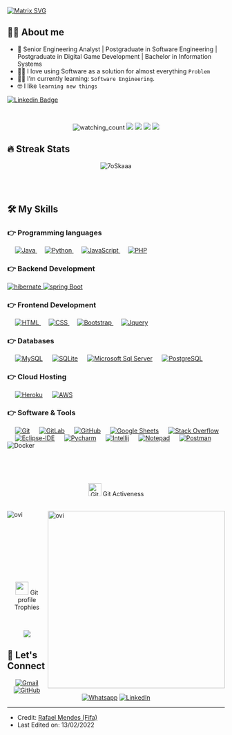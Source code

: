 [![Matrix SVG](https://raw.githubusercontent.com/rodrigograca31/rodrigograca31/master/matrix.svg)](https://www.youtube.com/watch?v=SDkAGkd4NLc)

## :sassy_man:  About me
- :school: Senior Engineering Analyst | Postgraduate in Software Engineering | Postgraduate in Digital Game Development | Bachelor in Information Systems
- :technologist: I love using Software as a solution for almost everything `Problem`
- :student: I’m currently learning: `Software Engineering`.
- :nerd_face: I like `learning new things`

[![Linkedin Badge](https://img.shields.io/badge/-midhruvjaink-blue?style=flat-square&logo=Linkedin&logoColor=white&link=https://www.linkedin.com/in/rafaelfifa1988/)](https://www.linkedin.com/in/rafaelfifa1988/)

<br>

<p align="center">
  <img src="https://komarev.com/ghpvc/?username=fifa1988&color=brightgreen" alt="watching_count" />
  <img src="https://img.shields.io/badge/Focus-Programming%20Learning-brightgreen" />
  <img src="https://img.shields.io/badge/Lives-Brazil%20PE-success" />
  <img src="https://img.shields.io/badge/Languages-Portuguese%20%26%20English-brightgreen" />
  <img src="https://img.shields.io/badge/Java-Expert-_.svg?logo=java">
</p>

## 🔥 Streak Stats
<p align="center"><img src="https://github-readme-streak-stats.herokuapp.com/?user=7oSkaaa&theme=algolia" alt="7oSkaaa" /></p>

<br>
<br>

## 🛠️ My Skills
### 👉 Programming languages
<p align="left"> 
&emsp; 
<a href="https://www.java.com" target="_blank"> 
<img alt="Java" src="https://img.shields.io/badge/Java-%23007396.svg?logo=java&logoColor=white">
</a>
&emsp;
<a href="https://www.python.org" target="_blank">
<img alt="Python" src="https://img.shields.io/badge/Python%20-%2314354C.svg?logo=python&logoColor=white">
</a>
&emsp;
<a href="https://developer.mozilla.org/en-US/docs/Web/JavaScript" target="_blank"> 
<img alt="JavaScript" src="https://img.shields.io/badge/JavaScript%20-%23F7DF1E.svg?logo=javascript&logoColor=black">
</a>
&emsp;
<a href="https://www.php.net/">
<img alt="PHP" src="https://img.shields.io/badge/PHP-%23777BB4.svg?logo=php&logoColor=white"/>
</a>
</p>

### 👉 Backend Development
<p align="left">
  <a href="https://hibernate.org/" target="_blank"> 
    <img src="https://img.shields.io/badge/hibernate-59666C.svg?style=for-the-badge&logo=hibernate&logoColor=white" alt="hibernate " /> 
  <a href="https://spring.io/" target="_blank"> 
    <img src="https://img.shields.io/badge/spring%20boot-6DB33F.svg?style=for-the-badge&logo=springboot&logoColor=white" alt="spring Boot" /> 
  </a>
</p>

### 👉 Frontend Development
<p align="left"> 
  &emsp; 
  <a href="https://www.w3.org/html/" target="_blank"> 
   <img alt="HTML" src="https://img.shields.io/badge/HTML5%20-%23E34F26.svg?logo=html5&logoColor=white">
  </a>   
  &emsp;
  <a href="https://www.w3schools.com/css/" target="_blank">
    <img alt="CSS" src="https://img.shields.io/badge/CSS%20-%231572B6.svg?logo=css3&logoColor=white">
  </a> 
   &emsp;
  <a href="https://getbootstrap.com" target="_blank"> 
    <img alt="Bootstrap" src="https://img.shields.io/badge/Bootstrap-%23563D7C.svg?style=flat&logo=bootstrap&logoColor=white"/>
  </a>
   &emsp;
  <a href="https://jquery.com" target="_blank"> 
    <img alt="Jquery" src="https://img.shields.io/badge/jQuery-0769AD?style=flat-square&logo=jquery&logoColor=white"/>
  </a>
  
</p>

### 👉 Databases
<p align="left">
  &emsp;
    <a href="https://www.mysql.com/"><img alt="MySQL" src="https://img.shields.io/badge/MySQL-%2300f.svg?style=flat&llogo=mysql&logoColor=white"></a>
  &emsp;
    <a href="https://www.sqlite.org/"><img alt="SQLite" src ="https://img.shields.io/badge/sqlite-%2307405e.svg?style=flat&logo=sqlite&logoColor=white"/></a>
  &emsp;
  <a href="#"><img alt="Microsoft Sql Server" src="https://img.shields.io/badge/-Sql%20Server-CC2927?style=flat-square&logo=microsoft-sql-server&logoColor=ffffff"></a>
  &emsp;
  <a href="#"><img alt="PostgreSQL" src="https://img.shields.io/badge/-PostgreSQL-05122A?style=flat&logo=postgresql&logoColor=336791"></a>
  &nbsp;
 </p>
 
 ### 👉 Cloud Hosting
<p align="left">
  &emsp;
    <a href="https://www.heroku.com/"><img alt="Heroku" src="https://img.shields.io/badge/Heroku%20-%23430098.svg?logo=heroku&logoColor=white"></a>  
  &emsp;
    <a href="https://aws.amazon.com/pt/console/"><img alt="AWS" src="https://img.shields.io/badge/-amazon_aws-white?logo=amazonaws&logoColor=232F3E&style=for-the-badge"></a>	
	
</p>

 ### 👉 Software & Tools
 <p>
  &emsp;
    <a href="#"><img alt="Git" src="https://img.shields.io/badge/Git%20-%23F05033.svg?logo=git&logoColor=white"></a>
  &emsp;
    <a href="#"><img alt="GitLab" src="https://img.shields.io/badge/-GitLab-FCA121?style=flat-square&logo=gitlab"></a>
	&emsp;
    <a href="#"><img alt="GitHub" src="https://img.shields.io/badge/-GitHub-181717?style=flat-square&logo=github"></a>
	&emsp;
    <a href="#"><img alt="Google Sheets" src="https://img.shields.io/badge/Google%20Sheets%20-%2334A853.svg?logo=google%20sheets&logoColor=white"></a>
  &emsp;
    <a href="#"><img alt="Stack Overflow" src="https://img.shields.io/badge/-Stack%20Overflow-FE7A16?logo=stack-overflow&logoColor=white"></a>
  &emsp;
    <a href="#"><img alt="Eclipse-IDE" src="http://img.shields.io/badge/-Eclipse-2C2255?style=flat-square&logo=eclipse&logoColor=ffffff" /></a>
  &emsp;
    <a href="#"><img alt="Pycharm" src="https://img.shields.io/badge/pycharm-143?logo=pycharm&logoColor=black&color=green&labelColor=green"></a>
  &emsp;
    <a href="#"><img alt="Intellij" src="https://img.shields.io/badge/IntelliJ&nbsp;IDEA-000000.svg?logo=intellij-idea&logoColor=white"></a>
  &emsp;
  <a href="#"><img alt="Notepad" src="https://img.shields.io/badge/Notepad++-90E59A.svg?logo=notepad%2B%2B&logoColor=black"></a>
  &emsp;
  <a href="#"><img alt="Postman" src="https://img.shields.io/badge/Postman-FF6C37?logo=postman&logoColor=white"></a>
  &emsp;
  <img alt="Docker" src="https://img.shields.io/badge/-Docker-46a2f1?style=flat-square&logo=docker&logoColor=white" />
</p>

</br></br></br>

<p align="center">
<img src="https://media.giphy.com/media/W5eoZHPpUx9sapR0eu/giphy.gif" width="30px" alt="Git"/>&nbsp;Git Activeness
</br></br>
</p>
<p><img align="left" src="https://github-readme-stats.vercel.app/api/top-langs?username=fifa1988&show_icons=true&locale=en&layout=compact&theme=chartreuse-dark" alt="ovi" /></p>
<p>&nbsp;<img align="right" src="https://github-readme-stats.vercel.app/api?username=fifa1988&show_icons=true&locale=en&theme=chartreuse-dark" alt="ovi" width="410" /></p>

</br></br></br></br></br></br></br>


<p align="center">
<img src="https://media.giphy.com/media/QaMcXSekUWx7aogAUr/giphy.gif" width="30" />&nbsp;Git profile Trophies</p><br>
</p>
<p align="center">
<img src="https://github-profile-trophy.vercel.app/?username=fifa1988&theme=juicyfresh&no-bg=true" />
</p>

## 🤵 Let's Connect
<p align="center">
  <a href="mailto:rafaelfifa1988@gmail.com"><img img src="https://img.shields.io/badge/gmail-%23EA4335.svg?style=plastic&logo=gmail&logoColor=white" alt="Gmail"/></a>
	<a href="https://github.com/fifa1988"><img src="https://img.shields.io/badge/github-%23181717.svg?style=plastic&logo=github&logoColor=white" alt="GitHub"/></a>
	<a href="https://wa.me/5581997851946"><img src="https://img.shields.io/badge/whatsapp-%2325D366.svg?style=plastic&logo=whatsapp&logoColor=white" alt="Whatsapp"/></a>
	<a href="https://www.linkedin.com/in/rafaelfifa1988/"><img src="https://img.shields.io/badge/linkedin-%230A66C2.svg?style=plastic&logo=linkedin&logoColor=white" alt="LinkedIn"/></a>	
</p>

<hr/>

* Credit: [Rafael Mendes (Fifa)](https://github.com/fifa1988)
* Last Edited on: 13/02/2022
